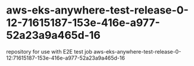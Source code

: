 # aws-eks-anywhere-test-release-0-12-71615187-153e-416e-a977-52a23a9a465d-16
repository for use with E2E test job aws-eks-anywhere-test-release-0-12:71615187-153e-416e-a977-52a23a9a465d-16
